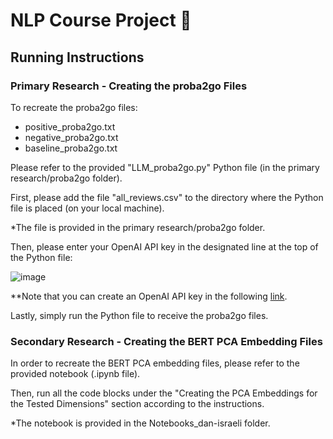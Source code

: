 # NLP Course Project 📝

## Running Instructions

### Primary Research - Creating the proba2go Files 
To recreate the proba2go files:

- positive_proba2go.txt
- negative_proba2go.txt
- baseline_proba2go.txt
  
Please refer to the provided "LLM_proba2go.py" Python file (in the primary research/proba2go folder).

First, please add the file "all_reviews.csv" to the directory where the Python file is placed (on your local machine).

*The file is provided in the primary research/proba2go folder.

Then, please enter your OpenAI API key in the designated line at the top of the Python file:

![image](https://github.com/dan-israeli/NLP-Course-Project/assets/127883151/e278b9c1-0c73-4186-89c4-c5169b632fd4)

**Note that you can create an OpenAI API key in the following [link](https://openai.com/blog/openai-api).

Lastly, simply run the Python file to receive the proba2go files.

### Secondary Research - Creating the BERT PCA Embedding Files
In order to recreate the BERT PCA embedding files, please refer to the provided notebook (.ipynb file).

Then, run all the code blocks under the "Creating the PCA Embeddings for the Tested Dimensions" section according to the instructions.

*The notebook is provided in the Notebooks_dan-israeli folder.
